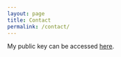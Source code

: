 ```yaml
---
layout: page
title: Contact
permalink: /contact/
---
```


<!--  -->
<!-- Adopted from http://www.grall.name/posts/1/onlineTools_obfuscation.html -->
<!--  -->
<script language="Javascript" type="text/Javascript">
    function decrypt(origin, size, key, word) {
      var s = 0
      for (var i = 0; i < key.length; i++) {
        s = s + key.charCodeAt(i)
      }
      var pos = 0
      var first = s % word.length
      var prefix = ''
      var suffix = ''
      for (var i = 0; i < word.length - first; i++) {
        suffix = suffix + String.fromCharCode((word.charCodeAt(i) + size - key.charCodeAt(pos)) % size+ origin)
        pos = (pos + 1) % key.length
      }
      for (var i = word.length - first; i < word.length; i++) {
        prefix = prefix + String.fromCharCode((word.charCodeAt(i) + size - key.charCodeAt(pos)) % size + origin)
        pos = (pos + 1) % key.length
      }
      var d = prefix + suffix
      return d;
    };

    var orig1 = 39, orig2 = 44;
    var size1 = 87, size2 = 83;
    var key1 = "mone" + "yint" + "heba" + "nana" + "stand"; // Perceptive
    var key2 = "par" + "esh" + "aan";
    var word1 = "bYY[" + ";[Uh" + "MLTW" + "YYUD" + "jjR]" + "GcRu" + "JjX^_";  // Personal
    var word2 = "ZU[y[" + "VCK[r" + "EbSdJ" + "TGZYP";

    // document.write("For official purposes, please use: " + decrypt(orig1,size1,key1,word1) + "<br>" +
    //                "For personal purposes, please use: " + decrypt(orig2,size2,key2,word2))
    document.write("For personal purposes, please use: " + decrypt(orig2,size2,key2,word2))

</script>

My public key can be accessed <a href="../public.asc">here</a>.
